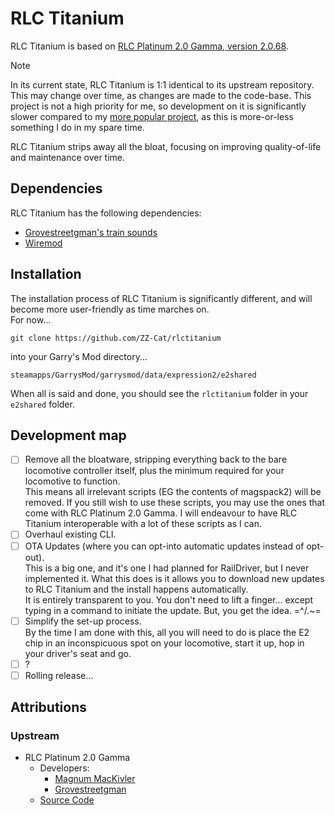 # RLC Titanium

RLC Titanium is based on [RLC Platinum 2.0 Gamma, version 2.0.68](https://github.com/MagnumMacKivler/RLCPT2).

> [!NOTE]  
> In its current state, RLC Titanium is 1:1 identical to its upstream repository. This may change over time, as changes are made to the code-base.
> This project is not a high priority for me, so development on it is significantly slower compared to my [more popular project](https://github.com/ZZ-Cat/CRSFforArduino), as this is more-or-less something I do in my spare time.

RLC Titanium strips away all the bloat, focusing on improving quality-of-life and maintenance over time.

## Dependencies

RLC Titanium has the following dependencies:

- [Grovestreetgman's train sounds](https://steamcommunity.com/sharedfiles/filedetails/?id=240020348)
- [Wiremod](https://steamcommunity.com/sharedfiles/filedetails/?id=160250458)

## Installation

The installation process of RLC Titanium is significantly different, and will become more user-friendly as time marches on.  
For now...

```shell
git clone https://github.com/ZZ-Cat/rlctitanium
```

into your Garry's Mod directory...

```shell
steamapps/GarrysMod/garrysmod/data/expression2/e2shared
```

When all is said and done, you should see the `rlctitanium` folder in your `e2shared` folder.

## Development map

- [ ] Remove all the bloatware, stripping everything back to the bare locomotive controller itself, plus the minimum required for your locomotive to function.  
  This means all irrelevant scripts (EG the contents of magspack2) will be removed. If you still wish to use these scripts, you may use the ones that come with RLC Platinum 2.0 Gamma. I will endeavour to have RLC Titanium interoperable with a lot of these scripts as I can.
- [ ] Overhaul existing CLI.
- [ ] OTA Updates (where you can opt-into automatic updates instead of opt-out).  
  This is a big one, and it's one I had planned for RailDriver, but I never implemented it.
  What this does is it allows you to download new updates to RLC Titanium and the install happens automatically.  
  It is entirely transparent to you. You don't need to lift a finger... except typing in a command to initiate the update. But, you get the idea. =^/.~=
- [ ] Simplify the set-up process.  
  By the time I am done with this, all you will need to do is place the E2 chip in an inconspicuous spot on your locomotive, start it up, hop in your driver's seat and go.
- [ ] ?
- [ ] Rolling release...

## Attributions

### Upstream

- RLC Platinum 2.0 Gamma
  - Developers:
    - [Magnum MacKivler](https://github.com/MagnumMacKivler)
    - [Grovestreetgman](https://github.com/Grovestreetgman)
  - [Source Code](https://github.com/MagnumMacKivler/RLCPT2)
